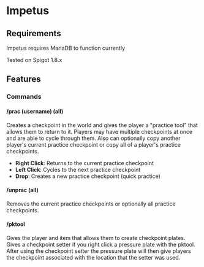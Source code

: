 # Impetus
## Requirements
Impetus requires MariaDB to function currently

Tested on Spigot 1.8.x
## Features
### Commands
#### /prac (username) (all)
Creates a checkpoint in the world and gives the player a "practice tool" that allows them to return to it. Players may have multiple checkpoints at once and are able to cycle through them. Also can optionally copy another player's current practice checkpoint or copy all of a player's practice checkpoints.
- **Right Click**: Returns to the current practice checkpoint
- **Left Click**: Cycles to the next practice checkpoint
- **Drop**: Creates a new practice checkpoint (quick practice)

#### /unprac (all)
Removes the current practice checkpoints or optionally all practice checkpoints.

#### /pktool
Gives the player and item that allows them to create checkpoint plates. Gives a checkpoint setter if you right click a pressure plate with the pktool. After using the checkpoint setter the pressure plate will then give players the checkpoint associated with the location that the setter was used.
